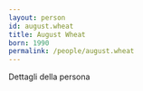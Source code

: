 ```yaml
---
layout: person
id: august.wheat
title: August Wheat
born: 1990
permalink: /people/august.wheat
---
```


Dettagli della persona 